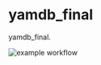 # yamdb_final
yamdb_final.


![example workflow](https://github.com/github/docs/actions/workflows/main.yml/badge.svg)